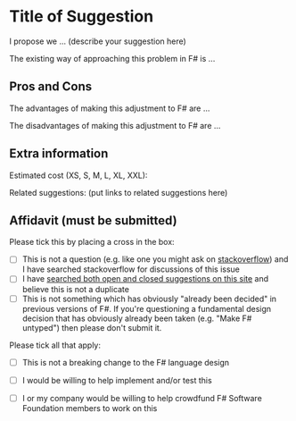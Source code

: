 
# Title of Suggestion

I propose we ... (describe your suggestion here)

The existing way of approaching this problem in F# is ...

## Pros and Cons 

The advantages of making this adjustment to F# are ...

The disadvantages of making this adjustment to F# are ...

## Extra information

Estimated cost (XS, S, M, L, XL, XXL): 

Related suggestions: (put links to related suggestions here)

## Affidavit (must be submitted)

Please tick this by placing a cross in the box:
* [ ] This is not a question (e.g. like one you might ask on [stackoverflow](http://stackoverflow.com)) and I have searched stackoverflow for discussions of this issue
* [ ] I have [searched both open and closed suggestions on this site](http://github.com/fsharp/fslang-suggestions/issues) and believe this is not a duplicate
* [ ] This is not something which has obviously "already been decided" in previous versions of F#.  If you're questioning a fundamental design decision that has obviously already been taken (e.g. "Make F# untyped") then please don't submit it.

Please tick all that apply:
* [ ] This is not a breaking change to the F# language design
* [ ] I would be willing to help implement and/or test this
* [ ] I or my company would be willing to help crowdfund F# Software Foundation members to work on this


